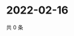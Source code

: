 # 2022-02-16

共 0 条

<!-- BEGIN WEIBO -->
<!-- 最后更新时间 Wed Feb 16 2022 17:08:42 GMT+0800 (China Standard Time) -->

<!-- END WEIBO -->
